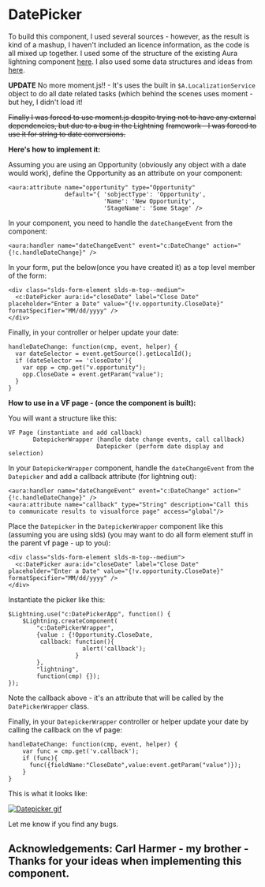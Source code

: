 
# DatePicker

To build this component, I used several sources - however, as the result is kind of a mashup, I haven't included an licence information, as the code is all mixed up together. 
I used some of the structure of the existing Aura lightning component <a href="https://github.com/forcedotcom/aura/tree/master/aura-components/src/main/components/ui/datePicker" target="_blank">here</a>.
I also used some data structures and ideas from <a href="https://github.com/joshsalverda/datepickr" target="_blank">here</a>.

**UPDATE** No more moment.js!! - It's uses the built in `$A.LocalizationService` object to do all date related tasks (which behind the scenes uses moment - but hey, I didn't load it!

~~Finally I was forced to use moment.js despite trying not to have any external dependencies, but due to a bug in the Lightning~~ ~~framework - I was forced to use it for string to date conversions.~~

**Here's how to implement it:**

Assuming you are using an Opportunity (obviously any object with a date would work), define the Opportunity as an attribute on your component:


    <aura:attribute name="opportunity" type="Opportunity" 
                    default="{ 'sobjectType': 'Opportunity',
                               'Name': 'New Opportunity',
                               'StageName': 'Some Stage' />

In your component, you need to handle the `dateChangeEvent` from the component:
   
    <aura:handler name="dateChangeEvent" event="c:DateChange" action="{!c.handleDateChange}" />


In your form, put the below(once you have created it) as a top level member of the form:

    <div class="slds-form-element slds-m-top--medium">
      <c:DatePicker aura:id="closeDate" label="Close Date" placeholder="Enter a Date" value="{!v.opportunity.CloseDate}" formatSpecifier="MM/dd/yyyy" />
    </div>

Finally, in your controller or helper update your date:

    handleDateChange: function(cmp, event, helper) {
      var dateSelector = event.getSource().getLocalId();
      if (dateSelector == 'closeDate'){
        var opp = cmp.get("v.opportunity");
        opp.CloseDate = event.getParam("value");
      }
    }
    
**How to use in a VF page - (once the component is built):**

You will want a structure like this:

    VF Page (instantiate and add callback)
           DatepickerWrapper (handle date change events, call callback)
                             Datepicker (perform date display and selection)



In your `DatepickerWrapper` component, handle the `dateChangeEvent` from the `Datepicker` and add a callback attribute (for lightning out):
   
    <aura:handler name="dateChangeEvent" event="c:DateChange" action="{!c.handleDateChange}" />
    <aura:attribute name="callback" type="String" description="Call this to communicate results to visualforce page" access="global"/>


Place the `Datepicker` in the `DatepickerWrapper` component like this (assuming you are using slds) (you may want to do all form element stuff in the parent vf page - up to you):

    <div class="slds-form-element slds-m-top--medium">
      <c:DatePicker aura:id="closeDate" label="Close Date" placeholder="Enter a Date" value="{!v.opportunity.CloseDate}" formatSpecifier="MM/dd/yyyy" />
    </div>
    
Instantiate the picker like this:

    $Lightning.use("c:DatePickerApp", function() {
        $Lightning.createComponent(
            "c:DatePickerWrapper",
            {value : {!Opportunity.CloseDate, 
             callback: function(){
                         alert('callback');
                       }
            },
            "lightning",
            function(cmp) {});
    });
    
Note the callback above - it's an attribute that will be called by the `DatePickerWrapper` class.

Finally, in your `DatepickerWrapper` controller or helper update your date by calling the callback on the vf page:

    handleDateChange: function(cmp, event, helper) {
        var func = cmp.get('v.callback');
        if (func){
          func({fieldName:"CloseDate",value:event.getParam("value")});
        }
    }



This is what it looks like:

[![Datepicker gif][3]][3]

Let me know if you find any bugs.


  [1]: http://www.soliantconsulting.com/blog/2016/08/build-lightning-date-picker
  [2]: https://github.com/rapsacnz/DatePicker
  [3]: http://i.stack.imgur.com/7roHD.gif

## Acknowledgements: Carl Harmer - my brother - Thanks for your ideas when implementing this component.
